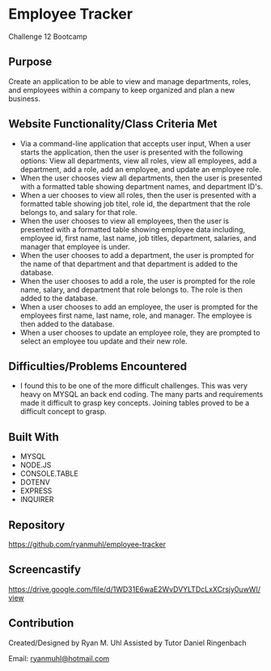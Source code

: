 
# Employee Tracker
Challenge 12 Bootcamp

## Purpose
Create an application to be able to view and manage departments, roles, and employees within a company to keep organized and plan a new business.

## Website Functionality/Class Criteria Met
* Via a command-line application that accepts user input,  When a user starts the application, then the user is presented with the following options: View all departments, view all roles, view all employees, add a department, add a role, add an employee, and update an employee role.
* When the user chooses view all departments, then the user is presented with a formatted table showing department names, and department ID's.
* When a uer chooses to view all roles, then the user is presented with a formatted table showing job titel, role id, the department that the role belongs to, and salary for that role.
* When the user chooses to view all employees, then the user is presented with a formatted table showing employee data including, employee id, first name, last name, job titles, department, salaries, and manager that employee is under.
* When the user chooses to add a department,  the user is prompted for the name of that department and that department is added to the database.
* When the user chooses to add a role, the user is prompted for the role name, salary, and department that role belongs to.  The role is then added to the database.
* When a user chooses to add an employee, the user is prompted for the employees first name, last name, role, and manager.  The employee is then added to the database.
* When a user chooses to update an employee role,  they are prompted to select an employee tou update and their new role.


## Difficulties/Problems Encountered
* I found this to be one of the more difficult challenges.  This was very heavy on MYSQL an back end coding.  The many parts and requirements made it difficult to grasp key concepts.  Joining tables proved to be a difficult concept to grasp.

## Built With
* MYSQL
* NODE.JS
* CONSOLE.TABLE
* DOTENV
* EXPRESS
* INQUIRER


## Repository
https://github.com/ryanmuhl/employee-tracker

## Screencastify
https://drive.google.com/file/d/1WD31E6waE2WvDVYLTDcLxXCrsjy0uwWI/view

## Contribution
Created/Designed by Ryan M. Uhl
Assisted by Tutor Daniel Ringenbach

Email: ryanmuhl@hotmail.com